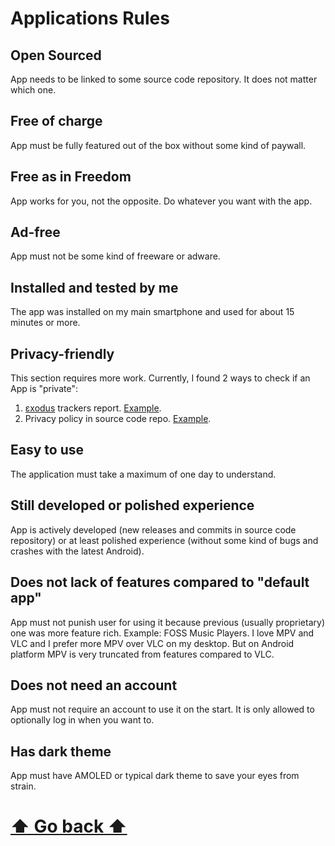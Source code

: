 # Applications Rules

## Open Sourced
App needs to be linked to some source code repository. It does not matter which one.

## Free of charge
App must be fully featured out of the box without some kind of paywall.

## Free as in Freedom
App works for you, not the opposite. Do whatever you want with the app.

## Ad-free
App must not be some kind of freeware or adware.

## Installed and tested by me
The app was installed on my main smartphone and used for about 15 minutes or more.

## Privacy-friendly
This section requires more work. Currently, I found 2 ways to check if an App is "private":
1. [εxodus](https://reports.exodus-privacy.eu.org/en/) trackers report. [Example](https://reports.exodus-privacy.eu.org/en/reports/com.iven.musicplayergo/latest/).
2. Privacy policy in source code repo. [Example](https://github.com/enricocid/Music-Player-GO/blob/main/PRIVACY_POLICY.md).

## Easy to use
The application must take a maximum of one day to understand.

## Still developed or polished experience
App is actively developed (new releases and commits in source code repository) or at least polished experience (without some kind of bugs and crashes with the latest Android).

## Does not lack of features compared to "default app"
App must not punish user for using it because previous (usually proprietary) one was more feature rich.
Example: FOSS Music Players. I love MPV and VLC and I prefer more MPV over VLC on my desktop. 
But on Android platform MPV is very truncated from features compared to VLC.

## Does not need an account
App must not require an account to use it on the start. It is only allowed to optionally log in when you want to.

## Has dark theme
App must have AMOLED or typical dark theme to save your eyes from strain.

# [⬆ Go back ⬆](README.md)